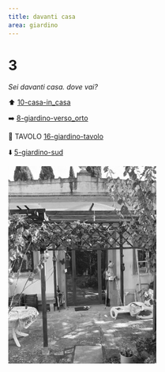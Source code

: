 ```yaml
---
title: davanti casa
area: giardino
---
```

# 3
_Sei davanti casa.
dove vai?_

⬆︎ [10-casa-in_casa](10-casa-in_casa.md)

➡️ [8-giardino-verso_orto](8-giardino-verso_orto.md)

👀 TAVOLO [16-giardino-tavolo](16-giardino-tavolo.md)

⬇️ [5-giardino-sud](5-giardino-sud.md) 

![foto_6](_assets/preview/foto_6.jpg)
